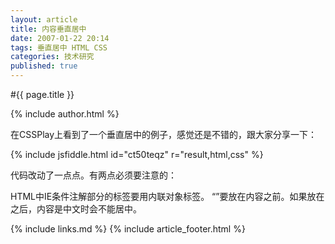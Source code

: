 ```yaml
---
layout: article
title: 内容垂直居中
date: 2007-01-22 20:14
tags: 垂直居中 HTML CSS
categories: 技术研究
published: true
---
```


#{{ page.title }}

{% include author.html %}

在CSSPlay上看到了一个垂直居中的例子，感觉还是不错的，跟大家分享一下：

{% include jsfiddle.html id="ct50teqz" r="result,html,css" %}

代码改动了一点点。有两点必须要注意的：

HTML中IE条件注解部分的标签要用内联对象标签。
“<!--[if IE]><span class="edge"></span><![endif]-->”要放在内容之前。如果放在之后，内容是中文时会不能居中。

{% include links.md %}
{% include article_footer.html %}
